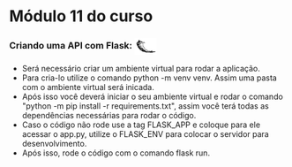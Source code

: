 # Módulo 11 do curso
### Criando uma API com Flask: <img align="center" alt="Ernesto-Flask" height="30" width="40" src="https://github.com/devicons/devicon/blob/master/icons/flask/flask-original.svg">

* Será necessário criar um ambiente virtual para rodar a aplicação.
* Para cria-lo utilize o comando python -m venv venv. Assim uma pasta com o ambiente virtual será inicada.
* Após isso você deverá iniciar o seu ambiente virtual e rodar o comando "python -m pip install -r requirements.txt", assim você terá todas as dependências necessárias para rodar o código.
* Caso o código não rode use a tag FLASK_APP e coloque para ele acessar o app.py, utilize o FLASK_ENV para colocar o servidor para desenvolvimento.
* Após isso, rode o código com o comando flask run.
